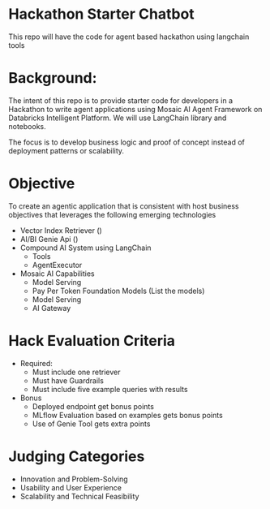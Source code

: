# Hackathon Starter Chatbot
This repo will have the code for agent based hackathon using langchain tools

# Background:
The intent of this repo is to provide starter code for developers in a Hackathon to write agent applications using Mosaic AI Agent Framework on Databricks Intelligent Platform. We will use LangChain library and notebooks. 

The focus is to develop business logic and proof of concept instead of deployment patterns or scalability.

# Objective
To create an agentic application that is consistent with host business objectives that leverages the following emerging technologies
- Vector Index Retriever ()
- AI/BI Genie Api ()
- Compound AI System using LangChain
  - Tools
  - AgentExecutor
- Mosaic AI Capabilities
  - Model Serving
  - Pay Per Token Foundation Models (List the models)  
  - Model Serving 
  - AI Gateway

# Hack Evaluation Criteria
- Required:
  - Must include one retriever
  - Must have Guardrails
  - Must include five example queries with results
- Bonus
  - Deployed endpoint get bonus points
  - MLflow Evaluation based on examples gets bonus points
  - Use of Genie Tool gets extra points

# Judging Categories
- Innovation and Problem-Solving
- Usability and User Experience
- Scalability and Technical Feasibility 



